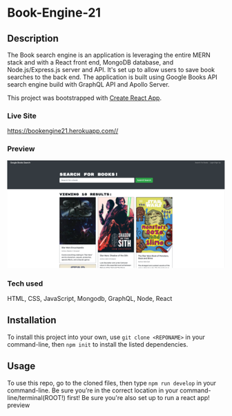 # Book-Engine-21

## Description

The Book search engine is an application is leveraging the entire MERN stack and with a React front end, MongoDB database, and Node.js/Express.js server and API. It's set up to allow users to save book searches to the back end. The application is built using Google Books API search engine build with GraphQL API and Apollo Server. 

This project was bootstrapped with [Create React App](https://github.com/facebook/create-react-app).

### Live Site
https://bookengine21.herokuapp.com//

### Preview 

![Preview](./screen.png)

### Tech used
HTML, CSS, JavaScript, Mongodb, GraphQL, Node, React


## Installation 

To install this project into your own, use `git clone <REPONAME>` in your command-line, then `npm init` to install the listed dependencies.

## Usage 

To use this repo, go to the cloned files, then type `npm run develop` in your command-line. Be sure you’re in the correct location in your command-line/terminal(ROOT!) first! Be sure you're also set up to run a react app!
preview

